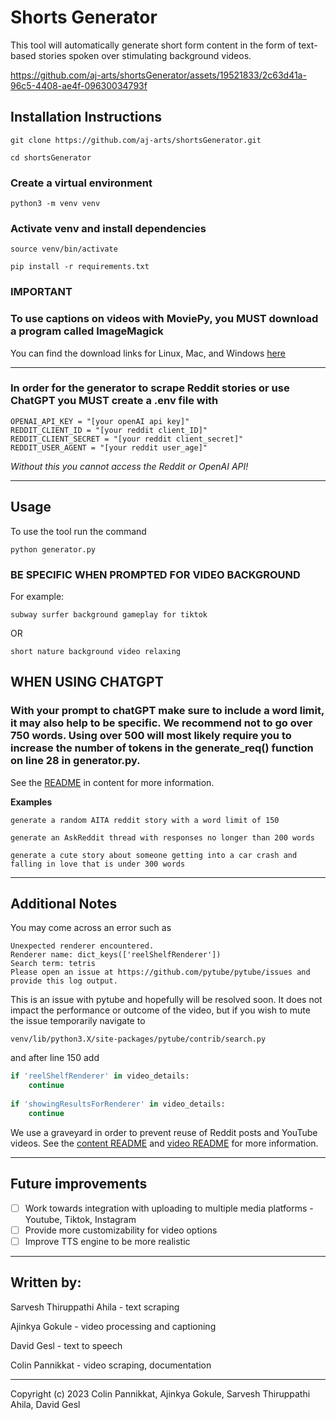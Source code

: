 # **Shorts Generator**

This tool will automatically generate short form content in the form of text-based stories spoken over stimulating background videos.

https://github.com/aj-arts/shortsGenerator/assets/19521833/2c63d41a-96c5-4408-ae4f-09630034793f

## Installation Instructions

```
git clone https://github.com/aj-arts/shortsGenerator.git
```
```
cd shortsGenerator
```
### Create a virtual environment
```
python3 -m venv venv
```
### Activate venv and install dependencies
```
source venv/bin/activate
```
```
pip install -r requirements.txt
```

### **IMPORTANT** 
### To use captions on videos with MoviePy, you **MUST** download a program called ImageMagick

You can find the download links for Linux, Mac, and Windows [here](https://www.imagemagick.org/script/download.php)

---

### In order for the generator to scrape Reddit stories or use ChatGPT you **MUST** create a .env file with
```
OPENAI_API_KEY = "[your openAI api key]"
REDDIT_CLIENT_ID = "[your reddit client_ID]"
REDDIT_CLIENT_SECRET = "[your reddit client_secret]"
REDDIT_USER_AGENT = "[your reddit user_age]"
```
*Without this you cannot access the Reddit or OpenAI API!*

---

## Usage


To use the tool run the command

```
python generator.py
```


### **BE SPECIFIC WHEN PROMPTED FOR VIDEO BACKGROUND**

For example:

    subway surfer background gameplay for tiktok

OR

    short nature background video relaxing

## **WHEN USING CHATGPT**
### With your prompt to chatGPT make sure to include a word limit, it may also help to be specific. We recommend not to go over 750 words. Using over 500 will most likely require you to increase the number of tokens in the generate_req() function on line 28 in generator.py.

See the [README](content/README.md) in content for more information.

**Examples**
```
generate a random AITA reddit story with a word limit of 150
```
```
generate an AskReddit thread with responses no longer than 200 words
```
```
generate a cute story about someone getting into a car crash and falling in love that is under 300 words
```

---
## Additional Notes

You may come across an error such as 

```
Unexpected renderer encountered.
Renderer name: dict_keys(['reelShelfRenderer'])
Search term: tetris
Please open an issue at https://github.com/pytube/pytube/issues and provide this log output.
```

This is an issue with pytube and hopefully will be resolved soon. It does not impact the performance or outcome of the video, but if you wish to mute the issue temporarily navigate to 
```
venv/lib/python3.X/site-packages/pytube/contrib/search.py
```
and after line 150 add

```python
if 'reelShelfRenderer' in video_details:
    continue
            
if 'showingResultsForRenderer' in video_details:
    continue
```
We use a graveyard in order to prevent reuse of Reddit posts and YouTube videos. See the [content README](content/README.md) and [video README](video/README.md) for more information.

---

## Future improvements

- [ ] Work towards integration with uploading to multiple media platforms - Youtube, Tiktok, Instagram
- [ ] Provide more customizability for video options
- [ ] Improve TTS engine to be more realistic

---

## Written by:
Sarvesh Thiruppathi Ahila - text scraping

Ajinkya Gokule - video processing and captioning

David Gesl - text to speech

Colin Pannikkat - video scraping, documentation

---
Copyright (c) 2023 Colin Pannikkat, Ajinkya Gokule, Sarvesh Thiruppathi Ahila, David Gesl
